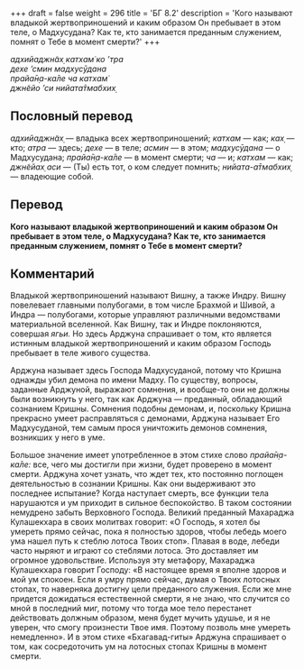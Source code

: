 +++
draft = false
weight = 296
title = 'БГ 8.2'
description = 'Кого называют владыкой жертвоприношений и каким образом Он пребывает в этом теле, о Мадхусудана? Как те, кто занимается преданным служением, помнят о Тебе в момент смерти?'
+++

_адхийаджн̃ах̣ катхам̇ ко ’тра  
дехе ’смин мадхусӯдана  
прайа̄н̣а-ка̄ле ча катхам̇  
джн̃ейо ’си нийата̄тмабхих̣_

## Пословный перевод

_адхийаджн̃ах̣_ — владыка всех жертвоприношений; _катхам_ — как; _ках̣_ — кто; _атра_ — здесь; _дехе_ — в теле; _асмин_ — в этом; _мадхусӯдана_ — о Мадхусудана; _прайа̄н̣а_\-_ка̄ле_ — в момент смерти; _ча_ — и; _катхам_ — как; _джн̃ейах̣_ _аси_ — (Ты) есть тот, о ком следует помнить; _нийата_\-_а̄тмабхих̣_ — владеющие собой.

## Перевод

**Кого называют владыкой жертвоприношений и каким образом Он пребывает в этом теле, о Мадхусудана? Как те, кто занимается преданным служением, помнят о Тебе в момент смерти?**

## Комментарий

Владыкой жертвоприношений называют Вишну, а также Индру. Вишну повелевает главными полубогами, в том числе Брахмой и Шивой, а Индра — полубогами, которые управляют различными ведомствами материальной вселенной. Как Вишну, так и Индре поклоняются, совершая _ягьи._ Но здесь Арджуна спрашивает о том, кто является истинным владыкой жертвоприношений и каким образом Господь пребывает в теле живого существа.

Арджуна называет здесь Господа Мадхусуданой, потому что Кришна однажды убил демона по имени Мадху. По существу, вопросы, заданные Арджуной, выражают сомнения, и вообще-то они не должны были возникнуть у него, так как Арджуна — преданный, обладающий сознанием Кришны. Сомнения подобны демонам, и, поскольку Кришна прекрасно умеет расправляться с демонами, Арджуна называет Его Мадхусуданой, тем самым прося уничтожить демонов сомнения, возникших у него в уме.

Большое значение имеет употребленное в этом стихе слово _прайа̄н̣а-ка̄ле:_ все, чего мы достигли при жизни, будет проверено в момент смерти. Арджуна хочет узнать, что ждет тех, кто постоянно поглощен деятельностью в сознании Кришны. Как они выдерживают это последнее испытание? Когда наступает смерть, все функции тела нарушаются и ум приходит в сильное беспокойство. В таком состоянии немудрено забыть Верховного Господа. Великий преданный Махараджа Кулашекхара в своих молитвах говорит: «О Господь, я хотел бы умереть прямо сейчас, пока я полностью здоров, чтобы лебедь моего ума нашел путь к стеблю лотоса Твоих стоп». Плавая в воде, лебеди часто ныряют и играют со стеблями лотоса. Это доставляет им огромное удовольствие. Используя эту метафору, Махараджа Кулашекхара говорит Господу: «В настоящее время я вполне здоров и мой ум спокоен. Если я умру прямо сейчас, думая о Твоих лотосных стопах, то наверняка достигну цели преданного служения. Если же мне придется дожидаться естественной смерти, я не знаю, что случится со мной в последний миг, потому что тогда мое тело перестанет действовать должным образом, меня будет мучить удушье, и я не уверен, что смогу произнести Твое имя. Поэтому позволь мне умереть немедленно». И в этом стихе «Бхагавад-гиты» Арджуна спрашивает о том, как сосредоточить ум на лотосных стопах Кришны в момент смерти.
